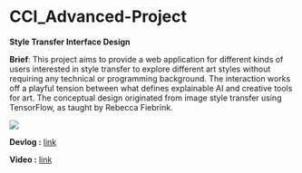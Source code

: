# CCI_Advanced-Project


**Style Transfer Interface Design**

**Brief**: This project aims to provide a web application for different kinds of users interested in style transfer to explore different art styles without requiring any technical or programming background. The interaction works off a playful tension between what defines explainable AI and creative tools for art. The conceptual design originated from image style transfer using TensorFlow, as taught by Rebecca Fiebrink.



<img src="https://www.pinterest.com/pin/732960908113391449/">


**Devlog :** [link](https://www.froyodai.com/post/cci_final-project)

**Video :** [link](https://youtu.be/oN9gU7zLn_c)
